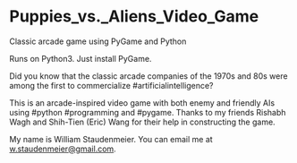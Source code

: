 # Puppies_vs._Aliens_Video_Game

Classic arcade game using PyGame and Python

Runs on Python3.  Just install PyGame.  

Did you know that the classic arcade companies of the 1970s and 80s were among the first to commercialize #artificialintelligence?

This is an arcade-inspired video game with both enemy and friendly AIs using #python #programming and #pygame. Thanks to my friends Rishabh Wagh and Shih-Tien (Eric) Wang for their help in constructing the game.

My name is William Staudenmeier. You can email me at w.staudenmeier@gmail.com.
